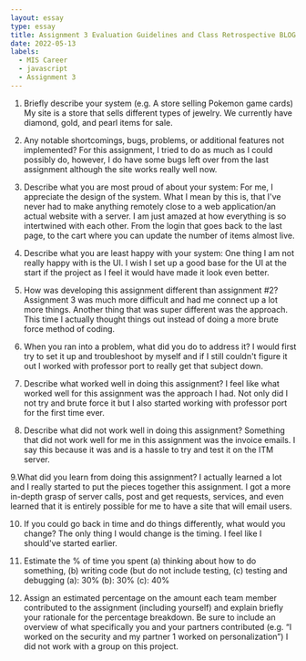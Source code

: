 ```yaml
---
layout: essay
type: essay
title: Assignment 3 Evaluation Guidelines and Class Retrospective BLOG
date: 2022-05-13
labels:
  - MIS Career
  - javascript
  - Assignment 3
---
```


1. Briefly describe your system (e.g. A store selling Pokemon game cards)
My site is a store that sells different types of jewelry. We currently have diamond, gold, and pearl items for sale.

2. Any notable shortcomings, bugs, problems, or additional features not implemented?
For this assignment, I tried to do as much as I could possibly do, however, I do have some bugs left over from the last assignment although the site works really well now.

3. Describe what you are most proud of about your system:
For me, I appreciate the design of the system. What I mean by this is, that I've never had to make anything remotely close to a web application/an actual website with a server. I am just amazed at how everything is so intertwined with each other. From the login that goes back to the last page, to the cart where you can update the number of items almost live.

4. Describe what you are least happy with your system:
One thing I am not really happy with is the UI. I wish I set up a good base for the UI at the start if the project as I feel it would have made it look even better.

5. How was developing this assignment different than assignment #2?
Assignment 3 was much more difficult and had me connect up a lot more things. Another thing that was super different was the approach. This time I actually thought things out instead of doing a more brute force method of coding.

6. When you ran into a problem, what did you do to address it?
I would first try to set it up and troubleshoot by myself and if I still couldn't figure it out I worked with professor port to really get that subject down.

7. Describe what worked well in doing this assignment?
I feel like what worked well for this assignment was the approach I had. Not only did I not try and brute force it but I also started working with professor port for the first time ever.

8. Describe what did not work well in doing this assignment?
Something that did not work well for me in this assignment was the invoice emails. I say this because it was and is a hassle to try and test it on the ITM server.

9.What did you learn from doing this assignment?
I actually learned a lot and I really started to put the pieces together this assignment. I got a more in-depth grasp of server calls, post and get requests, services, and even learned that it is entirely possible for me to have a site that will email users.

10. If you could go back in time and do things differently, what would you change?
The only thing I would change is the timing. I feel like I should've started earlier.

11. Estimate the % of time you spent (a) thinking about how to do something, (b) writing code (but do not include testing, (c) testing and debugging
(a): 30%
(b): 30%
(c): 40%

12. Assign an estimated percentage on the amount each team member contributed to the assignment (including yourself) and explain briefly your rationale for the percentage breakdown. Be sure to include an overview of what specifically you and your partners contributed (e.g. “I worked on the security and my partner 1 worked on personalization”)
I did not work with a group on this project.
